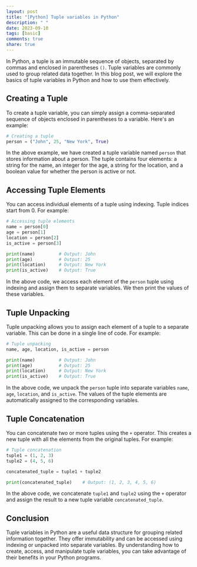```yaml
---
layout: post
title: "[Python] Tuple variables in Python"
description: " "
date: 2023-09-10
tags: [basic]
comments: true
share: true
---
```


In Python, a tuple is an immutable sequence of objects, separated by commas and enclosed in parentheses `()`. Tuple variables are commonly used to group related data together. In this blog post, we will explore the basics of tuple variables in Python and how to use them effectively.

## Creating a Tuple

To create a tuple variable, you can simply assign a comma-separated sequence of objects enclosed in parentheses to a variable. Here's an example:

```python
# Creating a tuple
person = ("John", 25, "New York", True)
```

In the above example, we have created a tuple variable named `person` that stores information about a person. The tuple contains four elements: a string for the name, an integer for the age, a string for the location, and a boolean value for whether the person is active or not.

## Accessing Tuple Elements

You can access individual elements of a tuple using indexing. Tuple indices start from 0. For example:

```python
# Accessing tuple elements
name = person[0]
age = person[1]
location = person[2]
is_active = person[3]

print(name)         # Output: John
print(age)          # Output: 25
print(location)     # Output: New York
print(is_active)    # Output: True
```

In the above code, we access each element of the `person` tuple using indexing and assign them to separate variables. We then print the values of these variables.

## Tuple Unpacking

Tuple unpacking allows you to assign each element of a tuple to a separate variable. This can be done in a single line of code. For example:

```python
# Tuple unpacking
name, age, location, is_active = person

print(name)         # Output: John
print(age)          # Output: 25
print(location)     # Output: New York
print(is_active)    # Output: True
```

In the above code, we unpack the `person` tuple into separate variables `name`, `age`, `location`, and `is_active`. The values of the tuple elements are automatically assigned to the corresponding variables.

## Tuple Concatenation

You can concatenate two or more tuples using the `+` operator. This creates a new tuple with all the elements from the original tuples. For example:

```python
# Tuple concatenation
tuple1 = (1, 2, 3)
tuple2 = (4, 5, 6)

concatenated_tuple = tuple1 + tuple2

print(concatenated_tuple)    # Output: (1, 2, 3, 4, 5, 6)
```

In the above code, we concatenate `tuple1` and `tuple2` using the `+` operator and assign the result to a new tuple variable `concatenated_tuple`.

## Conclusion

Tuple variables in Python are a useful data structure for grouping related information together. They offer immutability and can be accessed using indexing or unpacked into separate variables. By understanding how to create, access, and manipulate tuple variables, you can take advantage of their benefits in your Python programs.